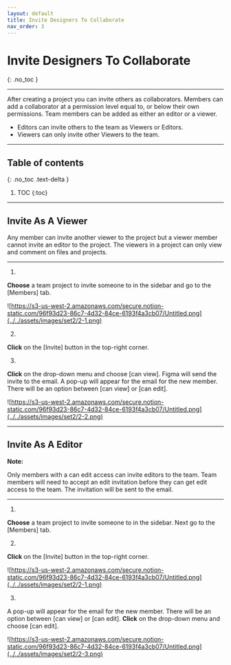 ```yaml
---
layout: default
title: Invite Designers To Collaborate
nav_order: 3
---
```


# Invite Designers To Collaborate
{: .no_toc }

---

After creating a project you can invite others as collaborators. Members can add a collaborator at a permission level equal to, or below their own permissions. Team members can be added as either an editor or a viewer.

- Editors can invite others to the team as Viewers or Editors.
- Viewers can only invite other Viewers to the team.

---

## Table of contents
{: .no_toc .text-delta }

1. TOC
{:toc}

---

## Invite As A Viewer

Any member can invite another viewer to the project but a viewer member cannot invite an editor to the project. The viewers in a project can only view and comment on files and projects.

---

1.
**Choose** a team project to invite someone to in the sidebar and go to the [Members] tab.

![https://s3-us-west-2.amazonaws.com/secure.notion-static.com/96f93d23-86c7-4d32-84ce-6193f4a3cb07/Untitled.png](../../assets/images/set2/2-1.png)

2.
**Click** on the [Invite] button in the top-right corner.

3.
**Click** on the drop-down menu and choose [can view]. Figma will send the invite to the email. A pop-up will appear for the email for the new member. There will be an option between [can view] or [can edit].

![https://s3-us-west-2.amazonaws.com/secure.notion-static.com/96f93d23-86c7-4d32-84ce-6193f4a3cb07/Untitled.png](../../assets/images/set2/2-2.png)

---

## Invite As A Editor

**Note:**

Only members with a can edit access can invite editors to the team. Team members will need to accept an edit invitation before they can get edit access to the team. The invitation will be sent to the email.

---

1.
**Choose** a team project to invite someone to in the sidebar. Next go to the [Members] tab.

2.
**Click** on the [Invite] button in the top-right corner.

![https://s3-us-west-2.amazonaws.com/secure.notion-static.com/96f93d23-86c7-4d32-84ce-6193f4a3cb07/Untitled.png](../../assets/images/set2/2-1.png)

3.
A pop-up will appear for the email for the new member. There will be an option between [can view] or [can edit]. **Click** on the drop-down menu and choose [can edit].

![https://s3-us-west-2.amazonaws.com/secure.notion-static.com/96f93d23-86c7-4d32-84ce-6193f4a3cb07/Untitled.png](../../assets/images/set2/2-3.png)